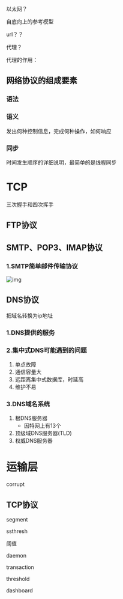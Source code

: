 以太网？





自底向上的参考模型



url？？



代理？

代理的作用：





## 网络协议的组成要素

### 语法



### 语义

发出何种控制信息，完成何种操作，如何响应



### 同步

时间发生顺序的详细说明，最简单的是线程同步







# TCP

三次握手和四次挥手





























## FTP协议





## SMTP、POP3、IMAP协议

### 1.SMTP简单邮件传输协议

![img](https://wx4.sinaimg.cn/mw690/005LasY6gy1gef93m6hmwj324c0ra1kc.jpg)











## DNS协议

把域名转换为ip地址

### 1.DNS提供的服务



### 2.集中式DNS可能遇到的问题

1. 单点故障
2. 通信容量大
3. 远距离集中式数据库，时延高
4. 维护不易



### 3.DNS域名系统

1. 根DNS服务器
   + 因特网上有13个
2. 顶级域DNS服务器(TLD)
3. 权威DNS服务器





# 运输层

corrupt









## TCP协议

segment

ssthresh

阈值

daemon

transaction

threshold

dashboard